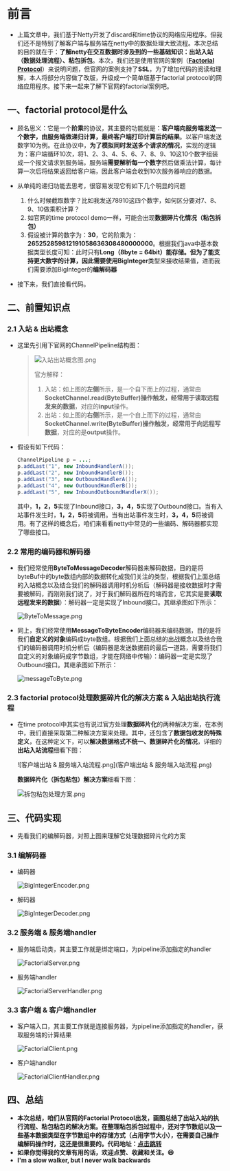 # 前言

* 上篇文章中，我们基于Netty开发了discard和time协议的网络应用程序。但我们还不是特别了解客户端与服务端在netty中的数据处理大致流程。本次总结的目的就在于：**了解netty在交互数据时涉及到的一些基础知识：出站入站（数据处理流程）、粘包拆包**。本次，我们还是使用官网的案例（**[Factorial Protocol](https://netty.io/4.1/xref/io/netty/example/factorial/package-summary.html)**）来说明问题，但官网的案例支持了**SSL**，为了增加代码的阅读和理解，本人将部分内容做了改版，升级成一个简单版基于factorial protocol的网络应用程序。接下来一起来了解下官网的factorial案例吧。

## 一、factorial protocol是什么

* 顾名思义：它是一个**阶乘**的协议，其主要的功能就是：**客户端向服务端发送一个数字，由服务端做递归计算，最终客户端打印计算后的结果**。以客户端发送数字10为例。在此协议中，**为了模拟同时发送多个请求的情况**，实现的逻辑为：客户端循环10次，将1、2、3、4、5、6、7、8、9、10这10个数字组装成一个报文请求到服务端，服务端**需要解析每一个数字**然后做乘法计算，每计算一次后将结果返回给客户端，因此客户端会收到10次服务器响应的数据。
* 从单纯的递归功能去思考，很容易发现它有如下几个明显的问题

  1. 什么时候截取数字？比如我发送78910这四个数字，如何区分要对7、8、9、10做乘积计算？
  2. 如官网的time protocol demo一样，可能会出现**数据碎片化情况（粘包拆包）**
  3. 假设被计算的数字为：**30**，它的阶乘为：**265252859812191058636308480000000**。根据我们java中基本数据类型长度可知：此时只有**Long（8byte = 64bit）**能存储。但为了能支持更大数字的计算，因此需要使用**BigInteger**类型来接收结果值，进而我们需要添加BigInteger的**编解码器**
  
* 接下来，我们直接看代码。

## 二、前置知识点

### 2.1 入站 & 出站概念

* 这里先引用下官网的ChannelPipeline结构图：

  > ![入站出站概念图.png](入站出站概念图.png)
  >
  > 官方解释：
  >
  > 1. 入站：如上图的**左侧**所示，是一个自下而上的过程，通常由**SocketChannel.read(ByteBuffer)**操作触发，经常用于**读取远程发来的数据**，对应的**input**操作。
  > 2. 出站：如上图的**右侧**所示，是一个自上而下的过程，通常由**SocketChannel.write(ByteBuffer)**操作触发，经常用于**向远程写数据**，对应的是**output**操作。

* 假设有如下代码：

  ```java
  ChannelPipeline p = ...;
  p.addLast("1", new InboundHandlerA());
  p.addLast("2", new InboundHandlerB());
  p.addLast("3", new OutboundHandlerA());
  p.addLast("4", new OutboundHandlerB());
  p.addLast("5", new InboundOutboundHandlerX());
  ```

  其中，**1，2，5**实现了Inbound接口，**3，4，5**实现了Outbound接口。当有入站事件发生时，**1，2，5**将被调用。当有出站事件发生时，**3，4，5**将被调用。有了这样的概念后，咱们来看看netty中常见的一些编码、解码器都实现了哪些接口。

### 2.2 常用的编码器和解码器

* 我们经常使用**ByteToMessageDecoder**解码器来解码数据，目的是将byteBuf中的byte数组内部的数据转化成我们关注的类型，根据我们上面总结的入站概念以及结合我们的解码器调用时机分析后（解码器是接收数据时才需要被解码，而刚刚我们说了，对于我们解码器所在的端而言，它其实是要**读取远程发来的数据**）：解码器一定是实现了Inbound接口。其继承图如下所示：

  ![ByteToMessage.png](ByteToMessage.png)

* 同上，我们经常使用**MessageToByteEncoder**编码器来编码数据，目的是将我们**自定义的对象**编码成byte数组。根据我们上面总结的出战概念以及结合我们的编码器调用时机分析后（编码器是发送数据前的最后一道路，需要将我们自定义的对象编码成字节数组，才能在网络中传输）：编码器一定是实现了Outbound接口。其继承图如下所示：

  ![messageToByte.png](messageToByte.png)

### 2.3 factorial protocol处理数据碎片化的解决方案 & 入站出站执行流程

* 在time protocol中其实也有说过官方处理**数据碎片化**的两种解决方案，在本例中，我们直接采取第二种解决方案来处理。其中，还包含了**数据包收发的特殊定义**，在这种定义下，可以**解决数据格式不统一、数据碎片化的情况**，详细的**出站入站流程**细看下图：

  ![客户端出站 & 服务端入站流程.png](客户端出站 & 服务端入站流程.png)

  **数据碎片化（拆包粘包）解决方案**细看下图：

  ![拆包粘包处理方案.png](拆包粘包处理方案.png)

## 三、代码实现

* 先看我们的编解码器，对照上图来理解它处理数据碎片化的方案

### 3.1 编解码器

* 编码器

  ![BigIntegerEncoder.png](BigIntegerEncoder.png)

* 解码器

  ![BigIntegerDecoder.png](BigIntegerDecoder.png)

### 3.2  服务端 & 服务端handler

* 服务端启动类，其主要工作就是绑定端口，为pipeline添加指定的handler

  ![FactorialServer.png](FactorialServer.png)

* 服务端handler

  ![FactorialServerHandler.png](FactorialServerHandler.png)

### 3.3 客户端 & 客户端handler

* 客户端入口，其主要工作就是连接服务器，为pipeline添加指定的handler，获取服务端的计算结果

  ![FactorialClient.png](FactorialClient.png)

* 客户端handler

  ![FactorialClientHandler.png](FactorialClientHandler.png)

## 四、总结

* **本次总结，咱们从官网的Factorial Protocol出发，画图总结了出站入站的执行流程、粘包粘包的解决方案。在整理粘包拆包过程中，还对字节数组以及一些基本数据类型在字节数组中的存储方式（占用字节大小），在需要自己操作编解码操作时，这还是很重要的。代码地址：[点击跳转](https://github.com/AvengerEug/javase/tree/develop/src/main/java/io/netty/funcdemo/official/factorialptorocol)**
* **如果你觉得我的文章有用的话，欢迎点赞、收藏和关注。:laughing:**
* **I'm a slow walker, but I never walk backwards**






